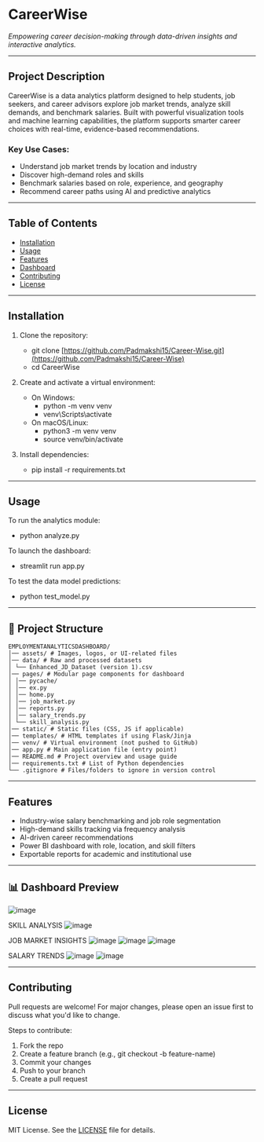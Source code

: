 # CareerWise
*Empowering career decision-making through data-driven insights and interactive analytics.*

---

## Project Description
CareerWise is a data analytics platform designed to help students, job seekers, and career advisors explore job market trends, analyze skill demands, and benchmark salaries. Built with powerful visualization tools and machine learning capabilities, the platform supports smarter career choices with real-time, evidence-based recommendations.

### Key Use Cases:
- Understand job market trends by location and industry
- Discover high-demand roles and skills
- Benchmark salaries based on role, experience, and geography
- Recommend career paths using AI and predictive analytics

---

## Table of Contents
- [Installation](#installation)
- [Usage](#usage)
- [Features](#features)
- [Dashboard](#dashboard)
- [Contributing](#contributing)
- [License](#license)

---

## Installation

1. Clone the repository:
   - git clone [https://github.com/Padmakshi15/Career-Wise.git](https://github.com/Padmakshi15/Career-Wise)
   - cd CareerWise

2. Create and activate a virtual environment:
   - On Windows:
     - python -m venv venv
     - venv\Scripts\activate
   - On macOS/Linux:
     - python3 -m venv venv
     - source venv/bin/activate

3. Install dependencies:
   - pip install -r requirements.txt

---

## Usage

To run the analytics module:
- python analyze.py

To launch the dashboard:
- streamlit run app.py

To test the data model predictions:
- python test_model.py

---

## 📁 Project Structure

```
EMPLOYMENTANALYTICSDASHBOARD/
│── assets/ # Images, logos, or UI-related files
│── data/ # Raw and processed datasets
│ └── Enhanced_JD_Dataset (version 1).csv
│── pages/ # Modular page components for dashboard
│ │── pycache/
│ │── ex.py
│ │── home.py
│ │── job_market.py
│ │── reports.py
│ │── salary_trends.py
│ └── skill_analysis.py
│── static/ # Static files (CSS, JS if applicable)
│── templates/ # HTML templates if using Flask/Jinja
│── venv/ # Virtual environment (not pushed to GitHub)
│── app.py # Main application file (entry point)
│── README.md # Project overview and usage guide
│── requirements.txt # List of Python dependencies
└── .gitignore # Files/folders to ignore in version control
```

---

## Features

- Industry-wise salary benchmarking and job role segmentation
- High-demand skills tracking via frequency analysis
- AI-driven career recommendations
- Power BI dashboard with role, location, and skill filters
- Exportable reports for academic and institutional use

---

## 📊 Dashboard Preview

![image](https://github.com/user-attachments/assets/097f13f7-773b-46ae-8ed7-37586a821501)

SKILL ANALYSIS
![image](https://github.com/user-attachments/assets/bcd2a611-88d7-4214-a362-f35fa0f17aa4)

JOB MARKET INSIGHTS
![image](https://github.com/user-attachments/assets/80782d9c-239f-4b3a-8d3c-a70b3886ad50)
![image](https://github.com/user-attachments/assets/d1012ab1-28c5-4164-8f9a-440717107094)
![image](https://github.com/user-attachments/assets/63f5afa6-565a-4e35-b1cb-be03e695c105)

SALARY TRENDS
![image](https://github.com/user-attachments/assets/2d3018c2-9cae-465d-a496-08f4a4ceba4b)
![image](https://github.com/user-attachments/assets/865d4974-4e20-441e-9f62-ad78a9822697)



---

## Contributing

Pull requests are welcome! For major changes, please open an issue first to discuss what you'd like to change.

Steps to contribute:
1. Fork the repo  
2. Create a feature branch (e.g., git checkout -b feature-name)  
3. Commit your changes  
4. Push to your branch  
5. Create a pull request

---

## License

MIT License. See the [LICENSE](LICENSE) file for details.
